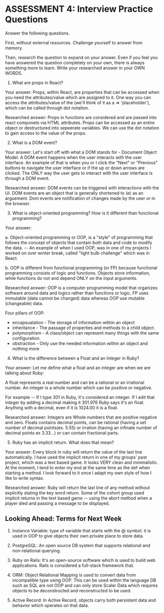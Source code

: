 # ASSESSMENT 4: Interview Practice Questions

Answer the following questions.

First, without external resources. Challenge yourself to answer from memory.

Then, research the question to expand on your answer. Even if you feel you have answered the question completely on your own, there is always something more to learn. Write your researched answer in your OWN WORDS.

1. What are props in React?

Your answer: Props, within React, are properties that can be accessed when you need the attributes/value which are assigned to it. One way you can access the attributes/value of the (we'll think of it as a => 'placeholder'), which can be called through dot notation.

Researched answer: Props in functions are considered and are passed into react componets via HTML attributes. Props can be accessed as an entire object or destructured into sepeerate variables. We can use the dot notation to gain access to the value of the props.

2. What is a DOM event?

Your answer:
Let's start off with what a DOM stands for - Document Object Model. A DOM event happens when the user interacts with the user interface. An example of that is when you or I click the "Next" or "Previous" buttons to navigate the user interface or if the up or down arrows are clicked. The ONLY way the user gets to interact with the user interface is through a DOM event.

Researched answer:
DOM events can be triggered with interactions with the UI. DOM events are an object that is generally shortened to (e) as an arguement. Dom events are notification of changes made by the user or in the browser.

3. What is object-oriented programming? How is it different than functional programming?

Your answer:

a. Object-oriented programming or OOP, is a "style" of programming that follows the concept of objects that contain both data and code to modify the data. -- An example of when I used OOP, was in one of my projects I worked on over winter break, called "light bulb challenge" which was in React.

b. OOP is different from functional programming (or FP) because functional programming consists of logic and functions. Objects store information, while functions do not and depend ONLY on the input arguments.

Researched answer:
OOP is a computer programming model that organizes software around data and logics rather than functions or logic. FP uses immutable (data cannot be changed) data whereas OOP use mutable (changeable) data.

Four pillars of OOP:

- encapsualation - The storage of information within an object
- inheritance - The passage of properties and methods to a child object.
- polymorphism - A class/object can represent many things with the same configuration.
- obstraction - Only use the needed information within an object and nothing more

4. What is the difference between a Float and an Integer in Ruby?

Your answer:
Let me define what a float and an integer are when we are talking about Ruby:

A float represents a real number and can be a rational or an irrational number. An integer is a whole number which can be positive or negative.

For example -- If I type 301 in Ruby, it's considered an integer. If I edit that integer by adding a decimal making it 301.976 Ruby says it's an float. Anything with a decimal, even if it is 1024.00 it is a float.

Researched answer:
Integers are Whole numbers that are positive negative and zero. Floats contains decimal points, can be rational (having a set number of decimal points(ex. 5.55) or irration (having an infinate number of decimal points ex 3.33...) or can contain fractional parts.

5. Ruby has an implicit return. What does that mean?

Your answer:
Every block in ruby will return the value of the last line automatically. I have used the implicit return in one of my groups' past project, which was a text based game. It looks VERY clean and minimalistic. At the moment, I tend to enter my end at the same time as the def when starting a method. I look forward to it once I adapt my own style of how I like to write syntax.

Researched answer:
Ruby will return the last line of any method without explicitly stating the key word return. Some of the cohort group used implicit returns in the text based game -- using the abort method when a player died and passing a message to be displayed.

## Looking Ahead: Terms for Next Week

1. Instance Variable:
   type of variable that starts with the @ symbol. it is used in OOP to give objects their own private place to store data.

2. PostgreSQL:
   An open source DB system that supports relational and non-relational querying.

3. Ruby on Rails:
   It's an open-source software which is used to build web applications. Rails is considered a full-stack framework that.

4. ORM:
   Object Relational Mapping is used to convert data from incompatible type using OOP. This can be used within the language DB such as SQL are not OOP and can only store Scaler Data which requires objects to be deconstructed and reconstructed to be used.

5. Active Record:
   In Active Record, objects carry both persistent data and behavior which operates on that data.
